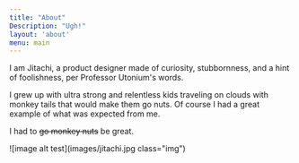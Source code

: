 ```yaml
---
title: "About"
Description: "Ugh!"
layout: 'about'
menu: main
---
```


<p class="large">I am Jitachi, a product designer made of curiosity, stubbornness, and a hint of foolishness, per Professor Utonium's words.</p>

I grew up with ultra strong and relentless kids traveling on clouds with monkey tails that would make them go nuts. Of course I had a great example of what was expected from me.

I had to ~~go monkey nuts~~ be great.

![image alt test](images/jitachi.jpg class="img")